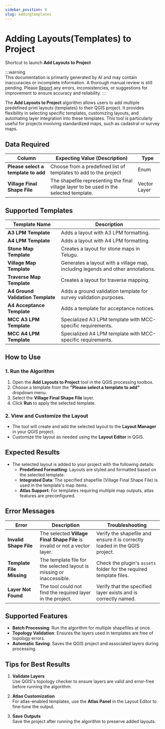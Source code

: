 ```yaml
---
sidebar_position: 8
slug: addingtemplates
---
```


# Adding Layouts(Templates) to Project

Shortcut to launch **Add Layouts to Project**

:::warning  
This documentation is primarily generated by AI and may contain inaccuracies or incomplete information. A thorough manual review is still pending. Please [Report](../../feedback) any errors, inconsistencies, or suggestions for improvement to ensure accuracy and reliability.
:::

The **Add Layouts to Project** algorithm allows users to add multiple predefined print layouts (templates) to their QGIS project. It provides flexibility in selecting specific templates, customizing layouts, and automating layer integration into these templates. This tool is particularly useful for projects involving standardized maps, such as cadastral or survey maps.

## Data Required

| Column                              | Expecting Value (Description)                                                           | Type         |
| ----------------------------------- | --------------------------------------------------------------------------------------- | ------------ |
| **Please select a template to add** | Choose from a predefined list of templates to add to the project                        | Enum         |
| **Village Final Shape File**        | The shapefile representing the final village layer to be used in the selected template. | Vector Layer |

## Supported Templates

| Template Name                     | Description                                                                     |
| --------------------------------- | ------------------------------------------------------------------------------- |
| **A3 LPM Template**               | Adds a layout with A3 LPM formatting.                                           |
| **A4 LPM Template**               | Adds a layout with A4 LPM formatting.                                           |
| **Stone Map Template**            | Creates a layout for stone maps in Telugu.                                      |
| **Village Map Template**          | Generates a layout with a village map, including legends and other annotations. |
| **Traverse Map Template**         | Creates a layout for traverse mapping.                                          |
| **A4 Ground Validation Template** | Adds a ground validation template for survey validation purposes.               |
| **A4 Acceptance Template**        | Adds a template for acceptance notices.                                         |
| **MCC A3 LPM Template**           | Specialized A3 LPM template with MCC-specific requirements.                     |
| **MCC A4 LPM Template**           | Specialized A4 LPM template with MCC-specific requirements.                     |

## How to Use

### 1. Run the Algorithm

1. Open the **Add Layouts to Project** tool in the QGIS processing toolbox.
2. Choose a template from the **"Please select a template to add"** dropdown menu.
3. Select the **Village Final Shape File** layer.
4. Click **Run** to apply the selected template.

### 2. View and Customize the Layout

- The tool will create and add the selected layout to the **Layout Manager** in your QGIS project.
- Customize the layout as needed using the **Layout Editor** in QGIS.

## Expected Results

- The selected layout is added to your project with the following details:
  - **Predefined Formatting**: Layouts are styled and formatted based on the selected template.
  - **Integrated Data**: The specified shapefile (Village Final Shape File) is used in the template's map items.
  - **Atlas Support**: For templates requiring multiple map outputs, atlas features are preconfigured.

## Error Messages

| Error                     | Description                                                                 | Troubleshooting                                                             |
| ------------------------- | --------------------------------------------------------------------------- | --------------------------------------------------------------------------- |
| **Invalid Shape File**    | The selected **Village Final Shape File** is invalid or not a vector layer. | Verify the shapefile and ensure it is correctly loaded in the QGIS project. |
| **Template File Missing** | The template file for the selected layout is missing or inaccessible.       | Check the plugin's `assets` folder for the required template files.         |
| **Layer Not Found**       | The tool could not find the required layer in the project.                  | Verify that the specified layer exists and is correctly named.              |

## Supported Features

- **Batch Processing**: Run the algorithm for multiple shapefiles at once.
- **Topology Validation**: Ensures the layers used in templates are free of topology errors.
- **Automatic Saving**: Saves the QGIS project and associated layers during processing.

## Tips for Best Results

1. **Validate Layers**  
   Use QGIS's topology checker to ensure layers are valid and error-free before running the algorithm.

2. **Atlas Customization**  
   For atlas-enabled templates, use the **Atlas Panel** in the Layout Editor to fine-tune the output.

3. **Save Outputs**  
   Save the project after running the algorithm to preserve added layouts.
